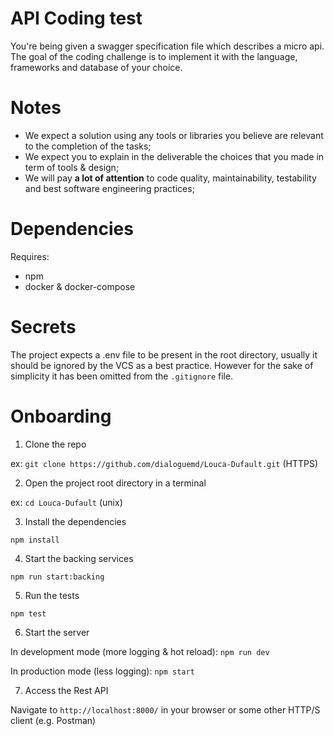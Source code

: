 # API Coding test


You're being given a swagger specification file which describes a micro api.
The goal of the coding challenge is to implement it with the language,
frameworks and database of your choice.

# Notes

* We expect a solution using any tools or libraries you believe are relevant to
  the completion of the tasks;
* We expect you to explain in the deliverable the choices that you made in term
  of tools & design;
* We will pay **a lot of attention** to code quality, maintainability,
  testability and best software engineering practices;

# Dependencies

Requires:
- npm
- docker & docker-compose

# Secrets

The project expects a .env file to be present in the root directory, usually it should be ignored by the VCS as a best practice. However for the sake of simplicity it has been omitted from the `.gitignore` file. 

# Onboarding

1. Clone the repo

ex: `git clone https://github.com/dialoguemd/Louca-Dufault.git` (HTTPS)

2. Open the project root directory in a terminal

ex: `cd Louca-Dufault` (unix)

3. Install the dependencies

`npm install`

4. Start the backing services

`npm run start:backing`

5. Run the tests

`npm test`  

6. Start the server

In development mode (more logging & hot reload): `npm run dev`

In production mode (less logging): `npm start`

7. Access the Rest API

Navigate to `http://localhost:8000/` in your browser or some other HTTP/S client (e.g. Postman)
